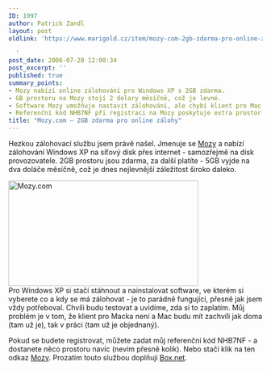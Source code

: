 ```yaml
---
ID: 1997
author: Patrick Zandl
layout: post
oldlink: 'https://www.marigold.cz/item/mozy-com-2gb-zdarma-pro-online-zalohy

  '
post_date: 2006-07-28 12:00:34
post_excerpt: ''
published: true
summary_points:
- Mozy nabízí online zálohování pro Windows XP s 2GB zdarma.
- GB prostoru na Mozy stojí 2 dolary měsíčně, což je levné.
- Software Mozy umožňuje nastavit zálohování, ale chybí klient pro Mac.
- Referenční kód NHB7NF při registraci na Mozy poskytuje extra prostor.
title: "Mozy.com – 2GB zdarma pro online zálohy"
---
```


<p>Hezkou zálohovací službu jsem právě našel. Jmenuje se <a href="https://mozy.com/?ref=NHB7NF">Mozy</a> a nabízí zálohování Windows XP na síťový disk přes internet - samozřejmě na disk provozovatele. 2GB prostoru jsou zdarma, za další platíte - 5GB vyjde na dva doláče měsíčně, což je dnes nejlevnější záležitost široko daleko. </p>

<div class="rightbox"><img src="/wp-content/uploads/20060728-mozy.jpg" alt="Mozy.com" width="376" height="209" /></div>Pro Windows XP si stačí stáhnout a nainstalovat software, ve kterém si vyberete co a kdy se má zálohovat - je to parádně fungující, přesně jak jsem vždy potřeboval. Chvíli budu testovat a uvidíme, zda si to zaplatím. Můj problém je v tom, že klient pro Macka není a Mac budu mít zachvíli jak doma (tam už je), tak v práci (tam už je objednaný). </p>

<p>Pokud se budete registrovat, můžete zadat můj referenční kód NHB7NF - a dostanete něco prostoru navíc (nevím přesně kolik). Nebo stačí klik na ten odkaz <a href="https://mozy.com/?ref=NHB7NF">Mozy</a>. Prozatím touto službou doplňuji <a href="http://www.box.net">Box.net</a>.
</p>